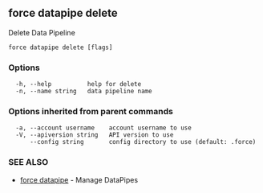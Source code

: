 ## force datapipe delete

Delete Data Pipeline

```
force datapipe delete [flags]
```

### Options

```
  -h, --help          help for delete
  -n, --name string   data pipeline name
```

### Options inherited from parent commands

```
  -a, --account username    account username to use
  -V, --apiversion string   API version to use
      --config string       config directory to use (default: .force)
```

### SEE ALSO

* [force datapipe](force_datapipe.md)	 - Manage DataPipes

